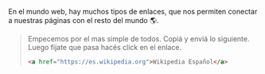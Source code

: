 En el mundo web, hay muchos tipos de enlaces, que nos permiten conectar a nuestras páginas con el resto del mundo :earth_americas:.

> Empecemos por el mas simple de todos. Copiá y enviá lo siguiente. Luego fijate que pasa hacés click en el enlace. 
> 
>```html
> <a href="https://es.wikipedia.org">Wikipedia Español</a>
>```

